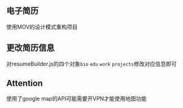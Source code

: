 ## 电子简历
使用MOV的设计模式重构项目

## 更改简历信息
对resumeBuilder.js的四个对象`bio` `edu` `work` `projects`修改对应信息即可

## Attention
使用了google map的API可能需要开VPN才能使用地图功能

